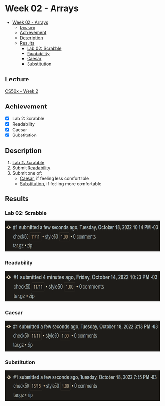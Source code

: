# Week 02 - Arrays
- [Week 02 - Arrays](#week-02---arrays)
  - [Lecture](#lecture)
  - [Achievement](#achievement)
  - [Description](#description)
  - [Results](#results)
    - [Lab 02: Scrabble](#lab-02-scrabble)
    - [Readability](#readability)
    - [Caesar](#caesar)
    - [Substitution](#substitution)

## Lecture
[CS50x - Week 2](https://cs50.harvard.edu/x/2022/weeks/2/)

## Achievement

- [x] Lab 2: Scrabble
- [x] Readability
- [x] Caesar
- [x] Substitution

## Description

1. [Lab 2: Scrabble](https://cs50.harvard.edu/x/2022/labs/2/#lab-2-scrabble)
2. Submit [Readability](https://cs50.harvard.edu/x/2022/psets/2/readability/)
3. Submit one of:
   - [Caesar](https://cs50.harvard.edu/x/2022/psets/2/caesar/), if feeling less comfortable
   - [Substitution](https://cs50.harvard.edu/x/2022/psets/2/substitution/), if feeling more comfortable

## Results

### Lab 02: Scrabble
<img src="../../images/scrabble_result.png" alt="lab scrabble" height="100"/>

### Readability
<img src="../../images/readability_result.png" alt="problem readability" height="100"/>

### Caesar
<img src="../../images/caeser_result.png" alt="problem caesar" height="100"/>

### Substitution
<img src="../../images/substitution_result.png" alt="problem substitution" height="100"/>
